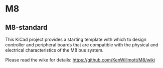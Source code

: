 # M8
## M8-standard
This KiCad project provides a starting template with which to design controller and peripheral boards that are compatible with the physical and electrical characteristics of the M8 bus system.

Please read the wike for details:
https://github.com/KenWillmott/M8/wiki
